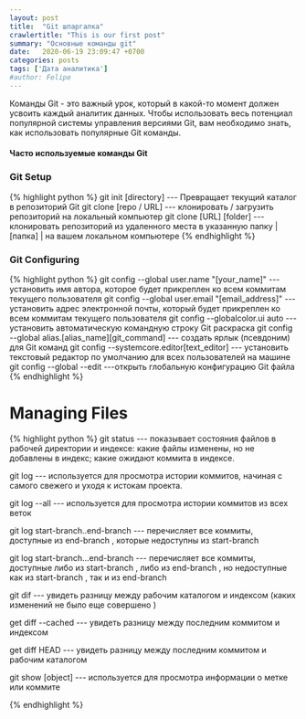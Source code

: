```yaml
---
layout: post
title:  "Git шпаргалка"
crawlertitle: "This is our first post"
summary: "Основные команды git"
date:   2020-06-19 23:09:47 +0700
categories: posts
tags: ['Дата аналитика']
#author: Felipe
---
```




Команды Git - это важный урок, который в какой-то момент должен усвоить каждый аналитик данных. Чтобы использовать весь потенциал популярной системы управления версиями Git, вам необходимо знать, как использовать популярные Git команды.

#### Часто используемые команды Git

### Git Setup

{% highlight python %}
git init [directory]   --- Превращает текущий каталог в репозиторий Git
git clone [repo / URL] --- клонировать / загрузить репозиторий на локальный компьютер
git clone [URL] [folder] --- клонировать репозиторий из удаленного места в указанную папку | [папка] | на вашем локальном компьютере
{% endhighlight %}

### Git Configuring

{% highlight python %}
git config --global user.name "[your_name]"   --- установить имя автора, которое будет прикреплен ко всем коммитам текущего пользователя
git config --global user.email "[email_address]" --- установить адрес электронной почты, который будет прикреплен ко всем коммитам текущего пользователя
git config --globalcolor.ui auto  --- установить автоматическую командную строку Git раскраска
git config --global alias.[alias_name][git_command]    --- создать ярлык (псевдоним) для Git команд
git config --systemcore.editor[text_editor]    --- установить текстовый редактор по умолчанию для всех пользователей на машине
git config --global --edit   ---открыть глобальную конфигурацию Git файла
{% endhighlight %}

#  Managing Files

{% highlight python %}
git status  --- показывает состояния файлов в рабочей директории и индексе: какие файлы изменены, но не добавлены в индекс; какие ожидают коммита в индексе.

git log --- используется для просмотра истории коммитов, начиная с самого свежего и уходя к истокам проекта. 

git log --all  --- используется для просмотра истории коммитов из всех веток

git log start-branch..end-branch    --- перечисляет все коммиты, доступные из end-branch , которые недоступны из start-branch

git log start-branch...end-branch    --- перечисляет все коммиты, доступные либо из start-branch , либо из end-branch , но недоступные как из start-branch , так и из end-branch 

git dif   --- увидеть разницу между рабочим каталогом и индексом (каких изменений не было еще совершено )

get diff --cached    --- увидеть разницу между последним коммитом и индексом

get diff HEAD     --- увидеть разницу между последним коммитом и рабочим каталогом

git show [object]     --- используется для просмотра информации о метке или коммите 


{% endhighlight %}
